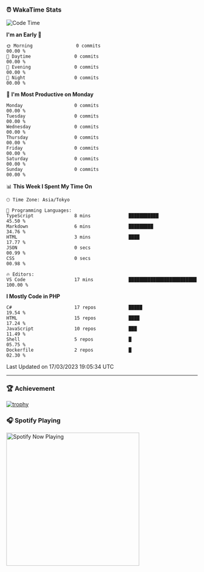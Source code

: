 ### ⏰ WakaTime Stats


<!--START_SECTION:waka-->
![Code Time](http://img.shields.io/badge/Code%20Time-513%20hrs%2024%20mins-blue)

**I'm an Early 🐤** 

```text
🌞 Morning                0 commits                                       00.00 % 
🌆 Daytime                0 commits                                       00.00 % 
🌃 Evening                0 commits                                       00.00 % 
🌙 Night                  0 commits                                       00.00 % 
```
📅 **I'm Most Productive on Monday** 

```text
Monday                   0 commits                                       00.00 % 
Tuesday                  0 commits                                       00.00 % 
Wednesday                0 commits                                       00.00 % 
Thursday                 0 commits                                       00.00 % 
Friday                   0 commits                                       00.00 % 
Saturday                 0 commits                                       00.00 % 
Sunday                   0 commits                                       00.00 % 
```


📊 **This Week I Spent My Time On** 

```text
🕑︎ Time Zone: Asia/Tokyo

💬 Programming Languages: 
TypeScript               8 mins              ███████████                 45.50 % 
Markdown                 6 mins              █████████                   34.76 % 
HTML                     3 mins              ████                        17.77 % 
JSON                     0 secs                                          00.99 % 
CSS                      0 secs                                          00.98 % 

🔥 Editors: 
VS Code                  17 mins             █████████████████████████   100.00 % 
```

**I Mostly Code in PHP** 

```text
C#                       17 repos            █████                       19.54 % 
HTML                     15 repos            ████                        17.24 % 
JavaScript               10 repos            ███                         11.49 % 
Shell                    5 repos             █                           05.75 % 
Dockerfile               2 repos             █                           02.30 % 
```




 Last Updated on 17/03/2023 19:05:34 UTC
<!--END_SECTION:waka-->

---

### 🏆 Achievement

[![trophy](https://github-profile-trophy.vercel.app/?username=Slime-hatena&theme=flat&no-bg=true&no-frame=true&column=8)](https://github.com/ryo-ma/github-profile-trophy)

### 🎧 Spotify Playing

[<img src="https://spotify-now-playing-slime-hatena.vercel.app/api/spotify-playing" alt="Spotify Now Playing" width="350" />](https://open.spotify.com/user/slime_hatena)

<!--
**Slime-hatena/Slime-hatena** is a ✨ _special_ ✨ repository because its `README.md` (this file) appears on your GitHub profile.

Here are some ideas to get you started:

- 🔭 I’m currently working on ...
- 🌱 I’m currently learning ...
- 👯 I’m looking to collaborate on ...
- 🤔 I’m looking for help with ...
- 💬 Ask me about ...
- 📫 How to reach me: ...
- 😄 Pronouns: ...
- ⚡ Fun fact: ...
-->
